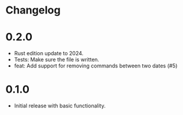 # Changelog

# 0.2.0

- Rust edition update to 2024.
- Tests: Make sure the file is written.
- feat: Add support for removing commands between two dates (#5)

# 0.1.0

- Initial release with basic functionality.